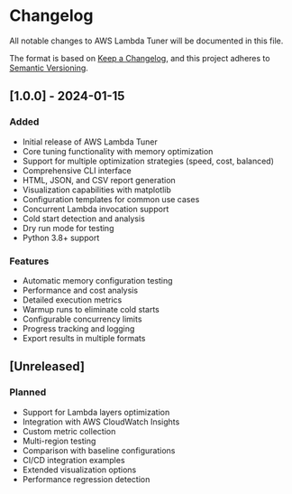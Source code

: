 # Changelog

All notable changes to AWS Lambda Tuner will be documented in this file.

The format is based on [Keep a Changelog](https://keepachangelog.com/en/1.0.0/),
and this project adheres to [Semantic Versioning](https://semver.org/spec/v2.0.0.html).

## [1.0.0] - 2024-01-15

### Added
- Initial release of AWS Lambda Tuner
- Core tuning functionality with memory optimization
- Support for multiple optimization strategies (speed, cost, balanced)
- Comprehensive CLI interface
- HTML, JSON, and CSV report generation
- Visualization capabilities with matplotlib
- Configuration templates for common use cases
- Concurrent Lambda invocation support
- Cold start detection and analysis
- Dry run mode for testing
- Python 3.8+ support

### Features
- Automatic memory configuration testing
- Performance and cost analysis
- Detailed execution metrics
- Warmup runs to eliminate cold starts
- Configurable concurrency limits
- Progress tracking and logging
- Export results in multiple formats

## [Unreleased]

### Planned
- Support for Lambda layers optimization
- Integration with AWS CloudWatch Insights
- Custom metric collection
- Multi-region testing
- Comparison with baseline configurations
- CI/CD integration examples
- Extended visualization options
- Performance regression detection
